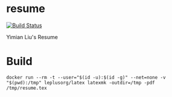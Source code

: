 # resume
[![Build Status](https://drone.yimian.xyz/api/badges/IoTcat/resume/status.svg)](https://drone.yimian.xyz/IoTcat/resume)

Yimian Liu's Resume

# Build
```shell
docker run --rm -t --user="$(id -u):$(id -g)" --net=none -v "$(pwd):/tmp" leplusorg/latex latexmk -outdir=/tmp -pdf /tmp/resume.tex
```
